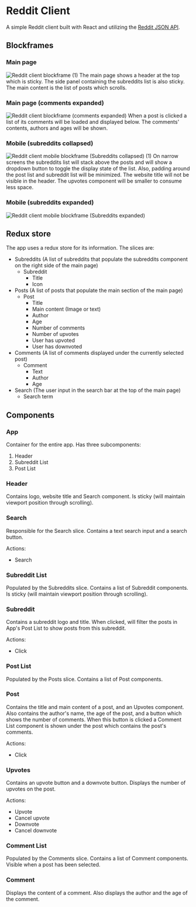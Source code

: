 # Reddit Client

A simple Reddit client built with React and utilizing the [Reddit JSON API](https://github.com/reddit-archive/reddit/wiki/JSON).

## Blockframes

### Main page

![Reddit client blockframe (1)](https://user-images.githubusercontent.com/19590575/147276368-6ba76115-7e99-4bf3-be18-4a0a738d92d1.jpeg)
The main page shows a header at the top which is sticky. The side panel containing the subreddits list is also sticky. The main content is the list of posts which scrolls.

### Main page (comments expanded)

![Reddit client blockframe (comments expanded)](https://user-images.githubusercontent.com/19590575/147276454-360344d7-9d42-4a95-9835-ad5523b4a941.jpeg)
When a post is clicked a list of its comments will be loaded and displayed below. The comments' contents, authors and ages will be shown.

### Mobile (subreddits collapsed)

![Reddit client mobile blockframe (Subreddits collapsed) (1)](https://user-images.githubusercontent.com/19590575/147276538-e2bb119c-27c0-4dd7-9e52-3a006570e11f.jpeg)
On narrow screens the subreddits list will stack above the posts and will show a dropdown button to toggle the display state of the list. Also, padding around the post list and subreddit list will be minimized. The website title will not be visible in the header. The upvotes component will be smaller to consume less space.

### Mobile (subreddits expanded)

![Reddit client mobile blockframe (Subreddits expanded)](https://user-images.githubusercontent.com/19590575/147276687-e265ae8b-c280-4aee-a3b9-2cab9d969639.jpeg)

## Redux store

The app uses a redux store for its information. The slices are:

- Subreddits (A list of subreddits that populate the subreddits component on the right side of the main page)
	- Subreddit
		- Title
		- Icon
- Posts (A list of posts that populate the main section of the main page)
	- Post
		- Title
		- Main content (Image or text)
		- Author
		-	Age
		-	Number of comments
		- Number of upvotes
		- User has upvoted
		- User has downvoted
- Comments (A list of comments displayed under the currently selected post)
	- Comment
		- Text
		- Author
		- Age
- Search (The user input in the search bar at the top of the main page)
	- Search term

## Components

### App

Container for the entire app. Has three subcomponents:
1. Header
2. Subreddit List
3. Post List

### Header

Contains logo, website title and Search component. Is sticky (will maintain viewport position through scrolling).

### Search

Responsible for the Search slice. Contains a text search input and a search button.

Actions:
- Search

### Subreddit List

Populated by the Subreddits slice. Contains a list of Subreddit components. Is sticky (will maintain viewport position through scrolling).

### Subreddit

Contains a subreddit logo and title. When clicked, will filter the posts in App's Post List to show posts from this subreddit.

Actions:
- Click

### Post List

Populated by the Posts slice. Contains a list of Post components.

### Post

Contains the title and main content of a post, and an Upvotes component. Also contains the author's name, the age of the post, and a button which shows the number of comments. When this button is clicked a Comment List component is shown under the post which contains the post's comments.

Actions:
- Click

### Upvotes

Contains an upvote button and a downvote button. Displays the number of upvotes on the post.

Actions:
- Upvote
- Cancel upvote
- Downvote
- Cancel downvote

### Comment List

Populated by the Comments slice. Contains a list of Comment components. Visible when a post has been selected.

### Comment

Displays the content of a comment. Also displays the author and the age of the comment.
